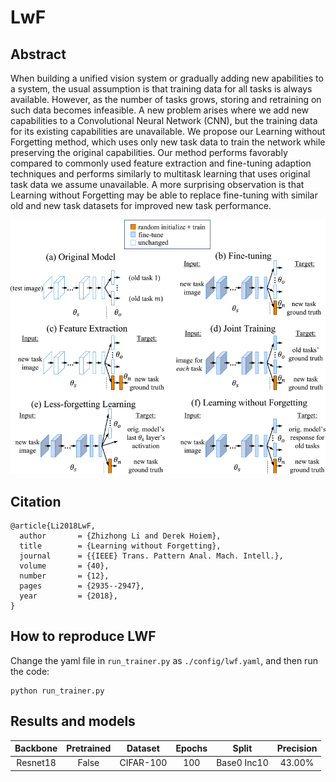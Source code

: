 # LwF

## Abstract

When building a unified vision system or gradually adding new apabilities to a system, the usual assumption is that training data for all tasks is always available. However, as the number of tasks grows, storing and retraining on such data becomes infeasible. A new problem arises where we add new capabilities to a Convolutional Neural Network (CNN), but the training data for its existing capabilities are unavailable. We propose our Learning without Forgetting method, which uses only new task data to train the network while preserving the original capabilities. Our method performs favorably compared to commonly used feature extraction and fine-tuning adaption techniques and performs similarly to multitask learning that uses original task data we assume unavailable. A more surprising observation is that Learning without Forgetting may be able to replace fine-tuning with similar old and new task datasets for improved new task performance.

![LwF](../../resources/imgs/lwf.gif)

## Citation

```
@article{Li2018LwF,
  author       = {Zhizhong Li and Derek Hoiem},
  title        = {Learning without Forgetting},
  journal      = {{IEEE} Trans. Pattern Anal. Mach. Intell.},
  volume       = {40},
  number       = {12},
  pages        = {2935--2947},
  year         = {2018},
}
```

## How to reproduce LWF

Change the yaml file in `run_trainer.py` as `./config/lwf.yaml`, and then run the code:
```
python run_trainer.py
```

## Results and models

| Backbone | Pretrained |  Dataset  | Epochs |    Split    | Precision |
| :------: | :--------: | :-------: | :----: | :---------: | :-------: |
| Resnet18 |   False    | CIFAR-100 |  100   | Base0 Inc10 |  43.00%   |


